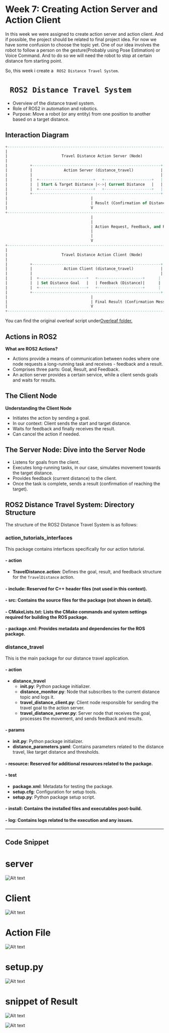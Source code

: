 # Week 7: Creating Action Server and Action Client

In this week we were assigned to create action server and action client. And if possible, the project should be related to final project idea. For now we have some confusion to choose the topic yet. One of our idea involves the robot to follow a person on the gesture(Probably using Pose Estimation) or Voice Command. And to do so we will need the robot to stop at certain distance fom starting point. 

So, this week i create a ` ROS2 Distance Travel System`. 

# ` ROS2 Distance Travel System`
- Overview of the distance travel system.
- Role of ROS2 in automation and robotics.
- Purpose: Move a robot (or any entity) from one position to another based on a target distance.

## Interaction Diagram

<!-- I have used `'Overleaf'` to create this diagram. I have attached the snippet of it. 

![Alt text](image-6.png) -->

```sql
+------------------------------------------------------------------------------+
|                                                                              |
|                        Travel Distance Action Server (Node)                  |
|                                                                              |
|          +---------------------------------------------------------+         |
|          |              Action Server (distance_travel)            |         |
|          |                                                         |         |
|          |  +------------------------+   +---------------------+   |         |
|          |  | Start & Target Distance |<->| Current Distance   |   |         |
|          |  +------------------------+   +---------------------+   |         |
|          +---------------------------------------------------------+         |
|                                     |                                        |
|                                     | Result (Confirmation of Distance)      |
|                                     V                                        |
+------------------------------------------------------------------------------+
                                      |
                                      |
                                      | Action Request, Feedback, and Result
                                      |
                                      |
                                      V
+------------------------------------------------------------------------------+
|                                                                              |
|                        Travel Distance Action Client (Node)                  |
|                                                                              |
|          +---------------------------------------------------------+         |
|          |              Action Client (distance_travel)            |         |
|          |                                                         |         |
|          |  +---------------------+   +--------------------+      |          |
|          |  | Set Distance Goal   |   | Feedback (Distance)|      |          |
|          |  +---------------------+   +--------------------+      |          |
|          +---------------------------------------------------------+         |
|                                     |                                        |
|                                     | Final Result (Confirmation Message)    |
|                                     V                                        |
+------------------------------------------------------------------------------+


```

You can find the original overleaf script under[Overleaf folder.](overleaf/)

## Actions in ROS2

**What are ROS2 Actions?**

- Actions provide a means of communication between nodes where one node requests a long-running task and receives - feedback and a result.
- Comprises three parts: Goal, Result, and Feedback.
- An action server provides a certain service, while a client sends goals and waits for results.


## The Client Node
**Understanding the Client Node**

- Initiates the action by sending a goal.
- In our context: Client sends the start and target distance.
- Waits for feedback and finally receives the result.
- Can cancel the action if needed.


## The Server Node: Dive into the Server Node



- Listens for goals from the client.
- Executes long-running tasks, in our case, simulates movement towards the target distance.
- Provides feedback (current distance) to the client.
- Once the task is complete, sends a result (confirmation of reaching the target).


## ROS2 Distance Travel System: Directory Structure

The structure of the ROS2 Distance Travel System is as follows:

### **action_tutorials_interfaces**
This package contains interfaces specifically for our action tutorial.

#### - **action**
   - **TravelDistance.action**: Defines the goal, result, and feedback structure for the `TravelDistance` action.

#### - **include**: Reserved for C++ header files (not used in this context).

#### - **src**: Contains the source files for the package (not shown in detail).

#### - **CMakeLists.txt**: Lists the CMake commands and system settings required for building the ROS package.

#### - **package.xml**: Provides metadata and dependencies for the ROS package.

### **distance_travel**
This is the main package for our distance travel application.

#### - **action**
   - **distance_travel**
      - **__init__.py**: Python package initializer.
      - **distance_monitor.py**: Node that subscribes to the current distance topic and logs it.
      - **travel_distance_client.py**: Client node responsible for sending the travel goal to the action server.
      - **travel_distance_server.py**: Server node that receives the goal, processes the movement, and sends feedback and results.

#### - **params**
   - **__init__.py**: Python package initializer.
   - **distance_parameters.yaml**: Contains parameters related to the distance travel, like target distance and thresholds.

#### - **resource**: Reserved for additional resources related to the package.

#### - **test**
   - **package.xml**: Metadata for testing the package.
   - **setup.cfg**: Configuration for setup tools.
   - **setup.py**: Python package setup script.

#### - **install**: Contains the installed files and executables post-build.

#### - **log**: Contains logs related to the execution and any issues.

---

## Code Snippet 

 # server
![Alt text](image.png)

# Client
![Alt text](image-2.png)
# Action File
![Alt text](image-1.png)

# setup.py
![Alt text](image-3.png)

# snippet of Result

![Alt text](image-4.png)


![Alt text](image-5.png)